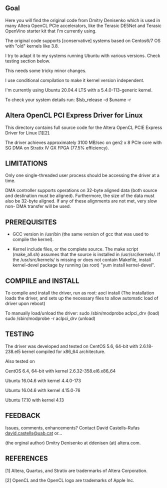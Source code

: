 Goal
----

Here you will find the original code from Dmitry Denisenko which is used 
in many Altera OpenCL PCIe accelerators, like the Terasic DE5Net and Terasic OpenVino starter kit
that I'm currently using.

The original code supports [conservative] systems based on Centos6/7 OS with
"old" kernels like 3.8.

I try to adapt it to my systems running Ubuntu with various versions. Check testing section below.

This needs some tricky minor changes.

I use conditional compilation to make it kernel version independent.

I'm currently using Ubuntu 20.04.4 LTS with a 5.4.0-113-generic kernel.

To check your system details run:
$lsb_release -d
$uname -r



Altera OpenCL PCI Express Driver for Linux
------------------------------------------

This directory contains full source code for the Altera OpenCL 
PCIE Express Driver for Linux [1][2].  

The driver achieves approximately 3100 MB/sec on gen2 x 8 PCIe 
core with SG DMA on Stratix IV GX FPGA (77.5% efficiency).


LIMITATIONS
-----------
Only one single-threaded user process should be accessing the driver 
at a time.

DMA controller supports operations on 32-byte aligned data (both source and
destination must be aligned). Furthermore, the size of the data must also
be 32-byte aligned. If any of these alignments are not met, very slow non-
DMA transfer will be used.


PREREQUISITES
-------------
- GCC version in /usr/bin (the same version of gcc that was used to compile
  the kernel).

- Kernel include files, or the complete source. The make script
  (make_all.sh) assumes that the source is installed in 
  /usr/src/kernels/<version>. If the /usr/src/kernels/<version>
  is missing or does not contain Makefile, install kernel-devel
  package by running (as root) "yum install kernel-devel".


COMPIILE and INSTALL
--------------------

To compile and install the driver, run as root:
  aocl install
(The installation loads the driver, and sets up the necessary files 
to allow automatic load of driver upon reboot)


To manually load/unload the driver:
  sudo /sbin/modprobe aclpci_drv     (load)
  sudo /sbin/modprobe -r aclpci_drv  (unload)


TESTING
-------
The driver was developed and tested on CentOS 5.6, 64-bit with 
2.6.18-238.el5 kernel compiled for x86_64 architecture.


Also tested on 

CentOS 6.4, 64-bit with kernel 2.6.32-358.el6.x86_64

Ubuntu 16.04.6 with kernel 4.4.0-173

Ubuntu 16.04.6 with kernel 4.15.0-76

Ubuntu 17.10 with kernel 4.13


FEEDBACK
--------
Issues, comments, enhancements? 
Contact David Castells-Rufas david.castells@uab.cat or...

(the orginal author) Dmitry Denisenko at ddenisen (at) altera.com.


REFERENCES
----------
[1] Altera, Quartus, and Stratix are tradermarks of Altera Corporation.

[2] OpenCL and the OpenCL logo are trademarks of Apple Inc.
